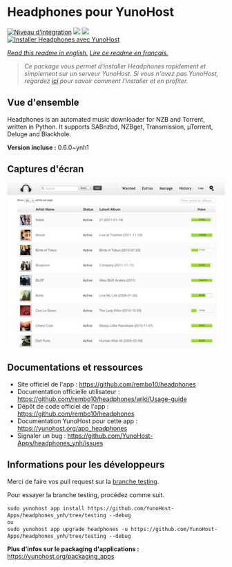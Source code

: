 # Headphones pour YunoHost

[![Niveau d'intégration](https://dash.yunohost.org/integration/headphones.svg)](https://dash.yunohost.org/appci/app/headphones) ![](https://ci-apps.yunohost.org/ci/badges/headphones.status.svg) ![](https://ci-apps.yunohost.org/ci/badges/headphones.maintain.svg)  
[![Installer Headphones avec YunoHost](https://install-app.yunohost.org/install-with-yunohost.svg)](https://install-app.yunohost.org/?app=headphones)

*[Read this readme in english.](./README.md)*
*[Lire ce readme en français.](./README_fr.md)*

> *Ce package vous permet d'installer Headphones rapidement et simplement sur un serveur YunoHost.
Si vous n'avez pas YunoHost, regardez [ici](https://yunohost.org/#/install) pour savoir comment l'installer et en profiter.*

## Vue d'ensemble

Headphones is an automated music downloader for NZB and Torrent, written in Python. It supports SABnzbd, NZBget, Transmission, µTorrent, Deluge and Blackhole.


**Version incluse :** 0.6.0~ynh1



## Captures d'écran

![](./doc/screenshots/screenshot01.png)

## Documentations et ressources

* Site officiel de l'app : https://github.com/rembo10/headphones
* Documentation officielle utilisateur : https://github.com/rembo10/headphones/wiki/Usage-guide
* Dépôt de code officiel de l'app : https://github.com/rembo10/headphones
* Documentation YunoHost pour cette app : https://yunohost.org/app_headphones
* Signaler un bug : https://github.com/YunoHost-Apps/headphones_ynh/issues

## Informations pour les développeurs

Merci de faire vos pull request sur la [branche testing](https://github.com/YunoHost-Apps/headphones_ynh/tree/testing).

Pour essayer la branche testing, procédez comme suit.
```
sudo yunohost app install https://github.com/YunoHost-Apps/headphones_ynh/tree/testing --debug
ou
sudo yunohost app upgrade headphones -u https://github.com/YunoHost-Apps/headphones_ynh/tree/testing --debug
```

**Plus d'infos sur le packaging d'applications :** https://yunohost.org/packaging_apps